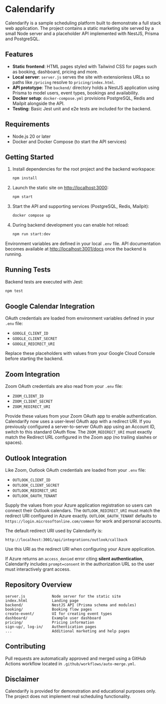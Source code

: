 # Calendarify

Calendarify is a sample scheduling platform built to demonstrate a full stack web application. The project contains a static marketing site served by a small Node server and a placeholder API implemented with NestJS, Prisma and PostgreSQL.

## Features

- **Static frontend**: HTML pages styled with Tailwind CSS for pages such as booking, dashboard, pricing and more.
- **Local server**: `server.js` serves the site with extensionless URLs so paths like `/pricing` resolve to `pricing/index.html`.
- **API prototype**: The `backend/` directory holds a NestJS application using Prisma to model users, event types, bookings and availability.
- **Docker setup**: `docker-compose.yml` provisions PostgreSQL, Redis and Mailpit alongside the API.
- **Testing**: Basic Jest unit and e2e tests are included for the backend.

## Requirements

- Node.js 20 or later
- Docker and Docker Compose (to start the API services)

## Getting Started

1. Install dependencies for the root project and the backend workspace:
   ```bash
   npm install
   ```
2. Launch the static site on <http://localhost:3000>:
   ```bash
   npm start
   ```
3. Start the API and supporting services (PostgreSQL, Redis, Mailpit):
   ```bash
   docker compose up
   ```
4. During backend development you can enable hot reload:
   ```bash
   npm run start:dev
   ```

Environment variables are defined in your local `.env` file. API documentation becomes available at <http://localhost:3001/docs> once the backend is running.

## Running Tests

Backend tests are executed with Jest:

```bash
npm test
```

## Google Calendar Integration

OAuth credentials are loaded from environment variables defined in your `.env` file:

- `GOOGLE_CLIENT_ID`
- `GOOGLE_CLIENT_SECRET`
- `GOOGLE_REDIRECT_URI`

Replace these placeholders with values from your Google Cloud Console before starting the backend.

## Zoom Integration

Zoom OAuth credentials are also read from your `.env` file:

- `ZOOM_CLIENT_ID`
- `ZOOM_CLIENT_SECRET`
- `ZOOM_REDIRECT_URI`

Provide these values from your Zoom OAuth app to enable authentication. Calendarify now uses a user-level OAuth app with a redirect URI. If you previously configured a server-to-server OAuth app using an Account ID, switch to this standard OAuth flow.
The `ZOOM_REDIRECT_URI` must exactly match the Redirect URL configured in the Zoom app (no trailing slashes or spaces).

## Outlook Integration

Like Zoom, Outlook OAuth credentials are loaded from your `.env` file:

- `OUTLOOK_CLIENT_ID`
- `OUTLOOK_CLIENT_SECRET`
- `OUTLOOK_REDIRECT_URI`
- `OUTLOOK_OAUTH_TENANT`

Supply the values from your Azure application registration so users can connect their Outlook calendars. The `OUTLOOK_REDIRECT_URI` must match the redirect URI configured in Azure exactly. `OUTLOOK_OAUTH_TENANT` defaults to `https://login.microsoftonline.com/common` for work and personal accounts.

The default redirect URI used by Calendarify is:

```
http://localhost:3001/api/integrations/outlook/callback
```

Use this URI as the redirect URI when configuring your Azure application.

If Azure returns an `access_denied` error citing **silent authentication**,
Calendarify includes `prompt=consent` in the authorization URL so the user must
interactively grant access.

## Repository Overview

```
server.js            Node server for the static site
index.html           Landing page
backend/             NestJS API (Prisma schema and modules)
booking/             Booking flow pages
create-event/        UI for creating event types
dashboard/           Example user dashboard
pricing/             Pricing information
sign-up/, log-in/    Authentication pages
...                  Additional marketing and help pages
```

## Contributing

Pull requests are automatically approved and merged using a GitHub Actions workflow located in `.github/workflows/auto-merge.yml`.

## Disclaimer

Calendarify is provided for demonstration and educational purposes only. The project does not implement real scheduling functionality.

